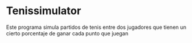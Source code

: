 # Tenissimulator
Este programa simula partidos de tenis entre dos jugadores que tienen un cierto porcentaje de ganar cada punto que juegan
